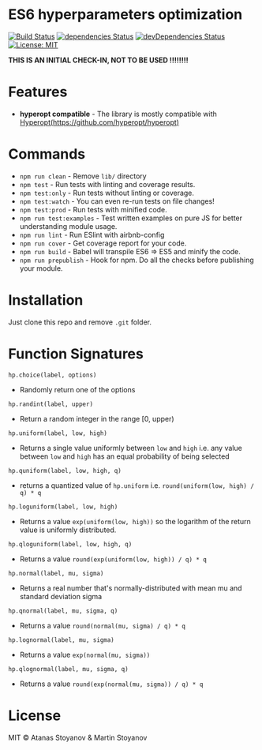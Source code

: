 # ES6 hyperparameters optimization

[![Build Status](https://travis-ci.org/atanasster/hyperjs.svg?branch=master)](https://travis-ci.org/atanasster/hyperjs) [![dependencies Status](https://david-dm.org/atanasster/hyperjs/status.svg)](https://david-dm.org/atanasster/hyperjs) [![devDependencies Status](https://david-dm.org/atanasster/hyperjs/dev-status.svg)](https://david-dm.org/atanasster/hyperjs?type=dev) [![License: MIT](https://img.shields.io/badge/License-MIT-blue.svg)](https://opensource.org/licenses/MIT)

**THIS IS AN INITIAL CHECK-IN, NOT TO BE USED !!!!!!!!**



# Features

* **hyperopt compatible** - The library is mostly compatible with [Hyperopt(https://github.com/hyperopt/hyperopt)](https://github.com/hyperopt/hyperopt) 

# Commands
- `npm run clean` - Remove `lib/` directory
- `npm test` - Run tests with linting and coverage results.
- `npm test:only` - Run tests without linting or coverage.
- `npm test:watch` - You can even re-run tests on file changes!
- `npm test:prod` - Run tests with minified code.
- `npm run test:examples` - Test written examples on pure JS for better understanding module usage.
- `npm run lint` - Run ESlint with airbnb-config
- `npm run cover` - Get coverage report for your code.
- `npm run build` - Babel will transpile ES6 => ES5 and minify the code.
- `npm run prepublish` - Hook for npm. Do all the checks before publishing your module.

# Installation
Just clone this repo and remove `.git` folder.

# Function Signatures

```hp.choice(label, options)```

- Randomly return one of the options

```hp.randint(label, upper)```

- Return a random integer in the range [0, upper)

```hp.uniform(label, low, high)```

- Returns a single value uniformly between ```low``` and ```high``` i.e. any value between ```low``` and ```high``` has an equal probability of being selected

```hp.quniform(label, low, high, q)```

- returns a quantized value of ```hp.uniform``` i.e. ```round(uniform(low, high) / q) * q```

```hp.loguniform(label, low, high)```

- Returns a value ```exp(uniform(low, high))``` so the logarithm of the return value is uniformly distributed.

```hp.qloguniform(label, low, high, q)```

- Returns a value ```round(exp(uniform(low, high)) / q) * q```

```hp.normal(label, mu, sigma)```

- Returns a real number that's normally-distributed with mean mu and standard deviation sigma

```hp.qnormal(label, mu, sigma, q)```

- Returns a value ```round(normal(mu, sigma) / q) * q```

```hp.lognormal(label, mu, sigma)```

- Returns a value ```exp(normal(mu, sigma))```

```hp.qlognormal(label, mu, sigma, q)```

- Returns a value ```round(exp(normal(mu, sigma)) / q) * q```


# License

MIT © Atanas Stoyanov & Martin Stoyanov
